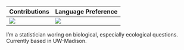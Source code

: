 
|   Contributions   |   Language Preference   |
| ---- | ---- |
|   ![](https://github-readme-stats.vercel.app/api?username=YunyiShen&count_private=true&show_icons=true&theme=radical)   |![](https://github-readme-stats.vercel.app/api/top-langs/?username=YunyiShen&count_private=true&show_icons=true&theme=radical&layout=compact&hide=HTML,JavaScript)|

I’m a statistician woring on biological, especially ecological questions. Currently based in UW-Madison. 

<!--
**YunyiShen/YunyiShen** is a ✨ _special_ ✨ repository because its `README.md` (this file) appears on your GitHub profile.


Here are some ideas to get you started:

- 🔭 I’m currently working on ...
- 🌱 I’m currently learning ...
- 👯 I’m looking to collaborate on ...
- 🤔 I’m looking for help with ...
- 💬 Ask me about ...
- 📫 How to reach me: ...
- 😄 Pronouns: ...
- ⚡ Fun fact: ...
-->
